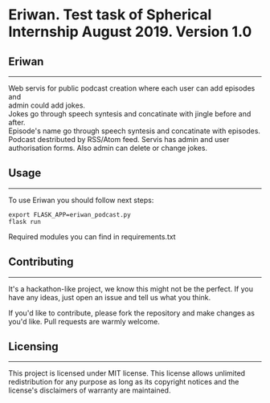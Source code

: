 # Eriwan. Test task of Spherical Internship August 2019. Version 1.0

## Eriwan
-------------
Web servis for public podcast creation where each user can add episodes and   
admin could add jokes.   
Jokes go through speech syntesis and concatinate with jingle before and after.  
Episode's name go through speech syntesis and concatinate with episodes.
Podcast destributed by RSS/Atom feed.
Servis has admin and user authorisation forms. 
Also admin can delete or change jokes.


## Usage
-------------
To use Eriwan you should follow next steps:  
```
export FLASK_APP=eriwan_podcast.py   
flask run
```
Required modules you can find in requirements.txt

## Contributing
-------------
It's a hackathon-like project, we know this might not be the perfect. If you have any ideas, just open an issue and tell us what you think.

If you'd like to contribute, please fork the repository and make changes as you'd like. Pull requests are warmly welcome.


## Licensing
-------------
This project is licensed under MIT license. This license allows unlimited redistribution for any purpose as long as its copyright notices and the license's disclaimers of warranty are maintained. 
